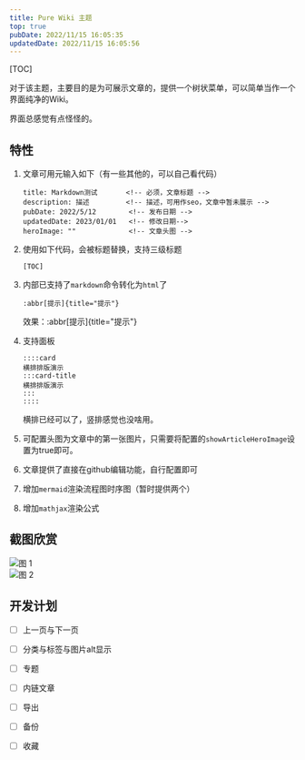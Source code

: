 ```yaml
---
title: Pure Wiki 主题
top: true
pubDate: 2022/11/15 16:05:35
updatedDate: 2022/11/15 16:05:56
---
```


[TOC]

对于该主题，主要目的是为可展示文章的，提供一个树状菜单，可以简单当作一个界面纯净的Wiki。

界面总感觉有点怪怪的。

## 特性

1. 文章可用元输入如下（有一些其他的，可以自己看代码）
    ```
    title: Markdown测试       <!-- 必须，文章标题 -->
    description: 描述         <!-- 描述，可用作seo，文章中暂未展示 -->
    pubDate: 2022/5/12        <!-- 发布日期 -->
    updatedDate: 2023/01/01   <!-- 修改日期-->
    heroImage: ""             <!-- 文章头图 -->
    ```

2. 使用如下代码，会被标题替换，支持三级标题
    ```
    [TOC]
    ```
3. 内部已支持了`markdown`命令转化为`html`了
    ```
    :abbr[提示]{title="提示"}
    ```
    效果：:abbr[提示]{title="提示"}
4. 支持面板
    ```
    ::::card
    横排排版演示
    :::card-title
    横排排版演示
    :::
    ::::
    ```
    横排已经可以了，竖排感觉也没啥用。
5. 可配置头图为文章中的第一张图片，只需要将配置的`showArticleHeroImage`设置为true即可。
6. 文章提供了直接在github编辑功能，自行配置即可
7. 增加`mermaid`渲染流程图时序图（暂时提供两个）
8. 增加`mathjax`渲染公式


## 截图欣赏

![图 1](/article/Pure%20Wiki%20%E5%BC%80%E5%8F%91%E8%AE%A1%E5%88%92_2022-11-15_15-16-09-33.png)  
![图 2](/article/Pure%20Wiki%20%E5%BC%80%E5%8F%91%E8%AE%A1%E5%88%92_2022-11-15_15-16-09-58.png)  

## 开发计划

- [ ] 上一页与下一页
- [ ] 分类与标签与图片alt显示
- [ ] 专题
- [ ] 内链文章
- [ ] 导出
- [ ] 备份
- [ ] 收藏
 